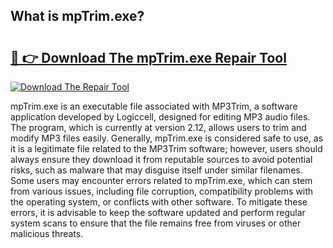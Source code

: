 ## What is mpTrim.exe? 

# <h2><a href="https://exedetect.com/download.php?mpTrim.exe">🔗 👉 Download The mpTrim.exe Repair Tool</a></h2>

[![Download The Repair Tool](https://exedetect.com/download-button.jpg)](https://exedetect.com/download.php?mpTrim.exe)

mpTrim.exe is an executable file associated with MP3Trim, a software application developed by Logiccell, designed for editing MP3 audio files. The program, which is currently at version 2.12, allows users to trim and modify MP3 files easily. Generally, mpTrim.exe is considered safe to use, as it is a legitimate file related to the MP3Trim software; however, users should always ensure they download it from reputable sources to avoid potential risks, such as malware that may disguise itself under similar filenames. Some users may encounter errors related to mpTrim.exe, which can stem from various issues, including file corruption, compatibility problems with the operating system, or conflicts with other software. To mitigate these errors, it is advisable to keep the software updated and perform regular system scans to ensure that the file remains free from viruses or other malicious threats.
